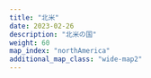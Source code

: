 ```yaml
---
title: "北米"
date: 2023-02-26
description: "北米の国"
weight: 60
map_index: "northAmerica"
additional_map_class: "wide-map2"
---
```

